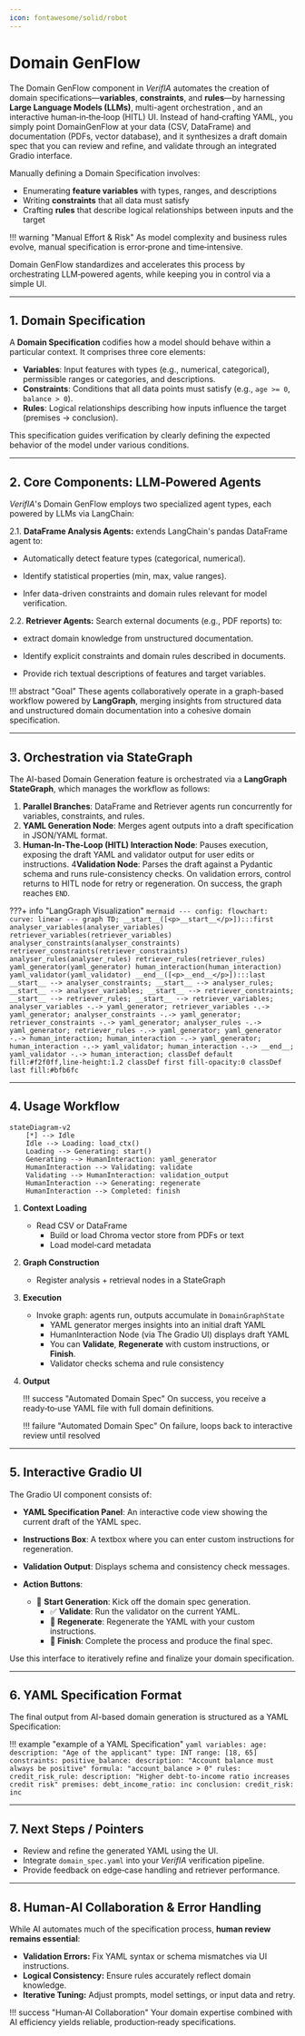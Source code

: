 ```yaml
---
icon: fontawesome/solid/robot
---
```


# Domain GenFlow

The Domain GenFlow component in *VerifIA* automates the creation of domain specifications—**variables**, **constraints**, 
and **rules**—by harnessing **Large Language Models (LLMs)**, multi-agent orchestration , and an interactive human‑in‑the‑loop (HITL) UI. 
Instead of hand‑crafting YAML, you simply point DomainGenFlow at your data (CSV, DataFrame) and documentation (PDFs, vector database), 
and it synthesizes a draft domain spec that you can review and refine, and validate through an integrated Gradio interface.

Manually defining a Domain Specification involves:

- Enumerating **feature variables** with types, ranges, and descriptions  
- Writing **constraints** that all data must satisfy  
- Crafting **rules** that describe logical relationships between inputs and the target  

!!! warning "Manual Effort & Risk"
    As model complexity and business rules evolve, manual specification is error‑prone and time‑intensive.

Domain GenFlow standardizes and accelerates this process by orchestrating LLM‑powered agents, while keeping you in control via a simple UI.

---

## 1. Domain Specification

A **Domain Specification** codifies how a model should behave within a particular context. It comprises three core elements:

- **Variables**: Input features with types (e.g., numerical, categorical), permissible ranges or categories, and descriptions.
- **Constraints**: Conditions that all data points must satisfy (e.g., `age >= 0`, `balance > 0`).
- **Rules**: Logical relationships describing how inputs influence the target (premises → conclusion).

This specification guides verification by clearly defining the expected behavior of the model under various conditions.

---

## 2. Core Components: LLM‑Powered Agents

*VerifIA*'s Domain GenFlow employs two specialized agent types, each powered by LLMs via LangChain:

2.1. **DataFrame Analysis Agents:** extends LangChain's pandas DataFrame agent to:

- Automatically detect feature types (categorical, numerical).
   
- Identify statistical properties (min, max, value ranges).
      
- Infer data-driven constraints and domain rules relevant for model verification.

2.2. **Retriever Agents:** Search external documents (e.g., PDF reports) to:

- extract domain knowledge from unstructured documentation.

- Identify explicit constraints and domain rules described in documents.

- Provide rich textual descriptions of features and target variables.

!!! abstract "Goal"
    These agents collaboratively operate in a graph-based workflow powered by **LangGraph**, merging insights from 
    structured data and unstructured domain documentation into a cohesive domain specification.

---

## 3. Orchestration via StateGraph

The AI-based Domain Generation feature is orchestrated via a **LangGraph StateGraph**, which manages the workflow as follows:

1. **Parallel Branches**: DataFrame and Retriever agents run concurrently for variables, constraints, and rules.
2. **YAML Generation Node**: Merges agent outputs into a draft specification in JSON/YAML format.
3. **Human‑In‑The‑Loop (HITL) Interaction Node**: Pauses execution, exposing the draft YAML and validator output for user edits or instructions.
4**Validation Node**: Parses the draft against a Pydantic schema and runs rule-consistency checks. On validation errors, 
control returns to HITL node for retry or regeneration. On success, the graph reaches `END`.

???+ info "LangGraph Visualization"
    ````mermaid
    ---
    config:
      flowchart:
        curve: linear
    ---
    graph TD;
        __start__([<p>__start__</p>]):::first
        analyser_variables(analyser_variables)
        retriever_variables(retriever_variables)
        analyser_constraints(analyser_constraints)
        retriever_constraints(retriever_constraints)
        analyser_rules(analyser_rules)
        retriever_rules(retriever_rules)
        yaml_generator(yaml_generator)
        human_interaction(human_interaction)
        yaml_validator(yaml_validator)
        __end__([<p>__end__</p>]):::last
        __start__ --> analyser_constraints;
        __start__ --> analyser_rules;
        __start__ --> analyser_variables;
        __start__ --> retriever_constraints;
        __start__ --> retriever_rules;
        __start__ --> retriever_variables;
        analyser_variables -.-> yaml_generator;
        retriever_variables -.-> yaml_generator;
        analyser_constraints -.-> yaml_generator;
        retriever_constraints -.-> yaml_generator;
        analyser_rules -.-> yaml_generator;
        retriever_rules -.-> yaml_generator;
        yaml_generator -.-> human_interaction;
        human_interaction -.-> yaml_generator;
        human_interaction -.-> yaml_validator;
        human_interaction -.-> __end__;
        yaml_validator -.-> human_interaction;
        classDef default fill:#f2f0ff,line-height:1.2
        classDef first fill-opacity:0
        classDef last fill:#bfb6fc
    ````

---

## 4. Usage Workflow

```mermaid
stateDiagram-v2
    [*] --> Idle
    Idle --> Loading: load_ctx()
    Loading --> Generating: start()
    Generating --> HumanInteraction: yaml_generator
    HumanInteraction --> Validating: validate
    Validating --> HumanInteraction: validation_output
    HumanInteraction --> Generating: regenerate
    HumanInteraction --> Completed: finish
```

1. **Context Loading**  
    - Read CSV or DataFrame  
      - Build or load Chroma vector store from PDFs or text  
      - Load model‑card metadata  
2. **Graph Construction**  
    - Register analysis + retrieval nodes in a StateGraph  
3. **Execution**  
    - Invoke graph: agents run, outputs accumulate in `DomainGraphState`  
      - YAML generator merges insights into an initial draft YAML
      - HumanInteraction Node (via The Gradio UI) displays draft YAML
      - You can **Validate**, **Regenerate** with custom instructions, or **Finish**.
      - Validator checks schema and rule consistency
4. **Output**   

    !!! success "Automated Domain Spec"
        On success, you receive a ready‑to‑use YAML file with full domain definitions.

    !!! failure "Automated Domain Spec"
        On failure, loops back to interactive review until resolved

---

## 5. Interactive Gradio UI

[//]: # (Below is a placeholder for the Domain Spec Generator interface:)

[//]: # ()
[//]: # (![Domain Spec Generator UI]&#40;path/to/ui-screenshot.png&#41;)

The Gradio UI component consists of:

- **YAML Specification Panel**: An interactive code view showing the current draft of the YAML spec.

- **Instructions Box**: A textbox where you can enter custom instructions for regeneration.

- **Validation Output**: Displays schema and consistency check messages.

- **Action Buttons**:
    - 🚀 **Start Generation**: Kick off the domain spec generation.
      - ✅ **Validate**: Run the validator on the current YAML.
      - 🔄 **Regenerate**: Regenerate the YAML with your custom instructions.
      - 🎉 **Finish**: Complete the process and produce the final spec.

Use this interface to iteratively refine and finalize your domain specification.

---

## 6. YAML Specification Format

The final output from AI-based domain generation is structured as a YAML Specification:

!!! example "example of a YAML Specification"
    ````yaml
    variables:
      age:
        description: "Age of the applicant"
        type: INT
        range: [18, 65]
    constraints:
      positive_balance:
        description: "Account balance must always be positive"
        formula: "account_balance > 0"
    rules:
      credit_risk_rule:
        description: "Higher debt-to-income ratio increases credit risk"
        premises:
          debt_income_ratio: inc
        conclusion:
          credit_risk: inc
    ````

---

## 7. Next Steps / Pointers

- Review and refine the generated YAML using the UI.   
- Integrate `domain_spec.yaml` into your *VerifIA* verification pipeline.  
- Provide feedback on edge‑case handling and retriever performance.

---

## 8. Human‑AI Collaboration & Error Handling

While AI automates much of the specification process, **human review remains essential**:

- **Validation Errors:** Fix YAML syntax or schema mismatches via UI instructions.  
- **Logical Consistency:** Ensure rules accurately reflect domain knowledge.  
- **Iterative Tuning:** Adjust prompts, model settings, or input data and retry.  

!!! success "Human‑AI Collaboration"
    Your domain expertise combined with AI efficiency yields reliable, production‑ready specifications.